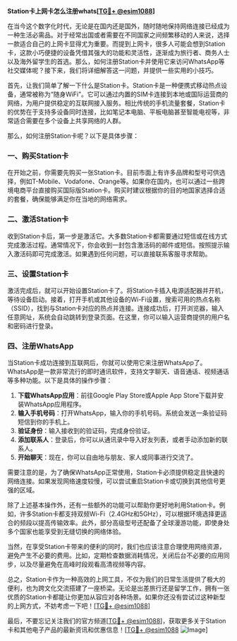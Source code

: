 **Station卡上网卡怎么注册whats[[TG💪+ @esim1088](https://t.me/s/esim1088)]**

在当今这个数字化时代，无论是在国内还是国外，随时随地保持网络连接已经成为一种生活必需品。对于经常出国或者需要在不同国家之间频繁移动的人来说，选择一款适合自己的上网卡显得尤为重要。而提到上网卡，很多人可能会想到Station卡，这款小巧便捷的设备凭借其强大的功能和灵活性，逐渐成为旅行者、商务人士以及海外留学生的首选。那么，如何注册Station卡并使用它来访问WhatsApp等社交媒体呢？接下来，我们将详细解答这一问题，并提供一些实用的小技巧。

首先，让我们简单了解一下什么是Station卡。Station卡是一种便携式移动热点设备，通常被称为“随身WiFi”。它可以通过内置的SIM卡连接到本地或国际运营商的网络，为用户提供稳定的互联网接入服务。相比传统的手机流量套餐，Station卡的优势在于支持多设备同时连接，比如笔记本电脑、平板电脑甚至智能电视等，非常适合需要在多个设备上共享网络的人群。

那么，如何注册Station卡呢？以下是具体步骤：

### 一、购买Station卡
在开始之前，你需要先购买一张Station卡。目前市面上有许多品牌和型号可供选择，例如T-Mobile、Vodafone、Orange等。如果你在国内，也可以通过一些跨境电商平台直接购买国际版Station卡。购买时建议根据你的目的地国家选择合适的套餐，确保能够满足你在当地的网络需求。

### 二、激活Station卡
收到Station卡后，第一步是激活它。大多数Station卡都需要通过短信或在线方式完成激活过程。通常情况下，你会收到一封包含激活码的邮件或短信。按照提示输入激活码即可完成激活。如果遇到任何问题，可以直接联系客服寻求帮助。

### 三、设置Station卡
激活完成后，就可以开始设置Station卡了。将Station卡插入电源适配器并开机，等待设备启动。接着，打开手机或其他设备的Wi-Fi设置，搜索可用的热点名称（SSID），找到与Station卡对应的热点并连接。连接成功后，打开浏览器，输入任意网址，系统会自动跳转到登录页面。在这里，你可以输入运营商提供的用户名和密码进行登录。

### 四、注册WhatsApp
当Station卡成功连接到互联网后，你就可以使用它来注册WhatsApp了。WhatsApp是一款非常流行的即时通讯软件，支持文字聊天、语音通话、视频通话等多种功能。以下是具体的操作步骤：

1. **下载WhatsApp应用**：前往Google Play Store或Apple App Store下载并安装WhatsApp应用程序。
2. **输入手机号码**：打开WhatsApp，输入你的手机号码。系统会发送一条验证码短信到你的手机上。
3. **验证身份**：输入接收到的验证码，完成身份验证。
4. **添加联系人**：登录后，你可以从通讯录中导入好友列表，或者手动添加新的联系人。
5. **开始聊天**：现在，你可以自由地与朋友、家人或同事进行交流了。

需要注意的是，为了确保WhatsApp正常使用，Station卡必须提供稳定且快速的网络连接。如果发现网络速度较慢，可以尝试重启Station卡或切换到其他信号更强的区域。

除了上述基本操作外，还有一些额外的功能可以帮助你更好地利用Station卡。例如，许多Station卡都支持双频Wi-Fi（2.4GHz和5GHz），可以根据环境选择更适合的频段以提高传输效率。此外，部分高级型号还配备了全球漫游功能，即使身处多个国家也能享受到无缝切换的网络体验。

当然，在享受Station卡带来的便利的同时，我们也应该注意合理使用网络资源，避免产生不必要的费用。比如，定期检查数据消耗情况，关闭后台不必要的应用同步，以及尽量避免在高峰时段观看高清视频等内容。

总之，Station卡作为一种高效的上网工具，不仅为我们的日常生活提供了极大的便利，也为跨文化交流搭建了一座桥梁。无论是出差旅行还是留学工作，拥有一张优质的Station卡都能让你更加从容应对各种场景。如果你还没有尝试过这种新型的上网方式，不妨考虑一下吧！[[TG💪+ @esim1088](https://t.me/s/esim1088)]

最后，不要忘记关注我们的官方频道[[TG💪+ @esim1088](https://t.me/s/esim1088)]，获取更多关于Station卡和其他电子产品的最新资讯和优惠信息！[[TG💪+ @esim1088](https://t.me/s/esim1088) ![Image](https://i.postimg.cc/4NQfJmqS/Snipaste-2025-05-13-00-14-12.png)]